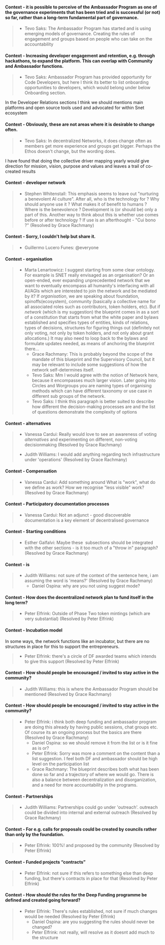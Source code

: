 #### Context - it is possible to perceive of the Ambassador Program as one of the governance experiments that has been tried and is successful (or not) so far, rather than a long-term fundamental part of governance.
> * Tevo Saks: The Ambassador Program has started and is using emerging models of governance. Creating the rules of engagement and groups based on people who can take on the accountability
> 
#### Context - Increasing developer engagement and retention, e.g. through hackathons, to expand the platform. This can overlap with Community and Ambassador functions.
> * Tevo Saks: Ambassador Program has provided opportunity for Code Developers, but here I think its better to list onboarding opportunities to developers, which would belong under below Onboarding section.

In the Developer Relations sections I think we should mentions main platforms and open source tools used and advocated for within Snet ecosystem
> 
#### Context - Obviously, these are not areas where it is desirable to change often.
> * Tevo Saks: In decentralized Networks, it does change often as members get more experience and groups get bigger.
Perhaps the Ethos doesn't change, but the wording does.

I have found that doing the collective driver mapping yearly would give direction for mission, vision, purpose and values and leaves a trail of co-created results
> 
#### Context - developer network
> * Stephen Whitenstall: This emphasis seems to leave out "nurturing a benevolent AI culture". After all, who is the technology for ? Why should anyone use it ? What makes it of benefit to humans ? Where is the benevolence ?
Development is (or should be) only a part of this. Another way to think about this is whether use comes before or after technology ? If use is an afterthought - "Cui bono ?" (Resolved by Grace Rachmany)
> 
#### Context - Sorry, I couldn&#39;t help but share it.
> * Guillermo Lucero Funes: @everyone
> 
#### Context - organisation
> * Marta Lenartowicz: I suggest starting from some clear ontology. For example is SNET really envisaged as an organisation? Or an open-ended, ever expanding unprecedented network that we want to eventually encompass all humanity's interfacing with all AI/AGIs which are interested to join the network and be mediated by it? If *organisation*, we are speaking about foundation, spinoffs(ecosystem), community (basically a collective name for all associated roles such as contributors, token holders, etc). But if *network* (which is my suggestion) the blueprint comes in as a sort of a constitution that starts from what the white paper and bylaws established and specifies types of entities, kinds of relations, types of decisions, structures for figuring things out (definitely not only voting, not only by token holders, and not only about grant allocations.) It may also need to loop back to the bylaws and formulate updates needed, as means of anchoring the blueprint there...
>   - Grace Rachmany: This is probably beyond the scope of the mandate of this blueprint and the Supervisory Council, but it may be relevant to include some suggestions of how the network self-determines itself.
>   - Tevo Saks: Mm I would agree with the notion of Network here, because it encompasses much larger vision. Later going into Circles and Worgroups you are naming types of organising methods which can have different taxonomy or use case in different sub groups of the network.
>   - Tevo Saks: I think this paragraph is better suited to describe how different the decision-making processes are and the list of questions demonstrate the complexity of options
> 
#### Context - alternatives
> * Vanessa Cardui: Really would love to see an awareness of voting *alternatives* and experimenting on different, non-voting decisionmaking (Resolved by Grace Rachmany)
> 
> * Judith Williams: I would add anything regarding tech infrastructure under 'operations' (Resolved by Grace Rachmany)
> 
#### Context - Compensation
> * Vanessa Cardui: Add something around What is "work", what do we define as work? How we recognise "less visible" work? (Resolved by Grace Rachmany)
> 
#### Context - Participatory documentation processes
> * Vanessa Cardui: Not an adjunct - good discoverable documentation is a key element of decentralised governance
> 
#### Context - Starting conditions
> * Esther Galfalvi: Maybe these  subsections should be integrated with the other sections - is it too much of a "throw in" paragraph? (Resolved by Grace Rachmany)
> 
#### Context - is
> * Judith Williams: not sure of the context of the sentence here, i am assuming the word is 'means?' (Resolved by Grace Rachmany)
>   - Daniel Ospina: why are you not using suggest mode?
> 
#### Context - How does the decentralized network plan to fund itself in the long term?
> * Peter Elfrink: Outside of Phase Two token mintings (which are very substantial) (Resolved by Peter Elfrink)
> 
#### Context - Incubation model
In some ways, the network functions like an incubator, but there are no structures in place for this to support the entrepreneurs.
> * Peter Elfrink: there's a circle of DF awarded teams which intends to give this support (Resolved by Peter Elfrink)
> 
#### Context - How should people be encouraged / invited to stay active in the community?
> * Judith Williams: this is where the Ambassador Program
should be mentioned (Resolved by Grace Rachmany)
> 
#### Context - How should people be encouraged / invited to stay active in the community?
> * Peter Elfrink: i think both deep funding and ambassador program are doing this already by having public sessions, chat groups etc. Of course its an ongoing process but the basics are there (Resolved by Grace Rachmany)
>   - Daniel Ospina: so we should remove it from the list or is it fine as is or?
>   - Peter Elfrink: Sorry was more a comment on the content than a list suggestion. I feel both DF and ambassador should be high level on the participation list
>   - Grace Rachmany: The blueprint describes both what has been done so far and a trajectory of where we would go. There is also a balance between decentralization and disorganization, and a need for more accountability in the programs.
> 
#### Context - Partnerships
> * Judith Williams: Partnerships could go under 'outreach'. outreach could be divided into internal and external outreach (Resolved by Grace Rachmany)
> 
#### Context - For e.g. calls for proposals could be created by councils rather than only by the foundation.
> * Peter Elfrink: 100%! and proposed by the community (Resolved by Peter Elfrink)
> 
#### Context - Funded projects “contracts”
> * Peter Elfrink: not sure if this refers to something else than deep funding, but there's contracts in place for that (Resolved by Peter Elfrink)
> 
#### Context - How should the rules for the Deep Funding programme be defined and created going forward?
> * Peter Elfrink: There's rules established, not sure if much changes would be needed (Resolved by Peter Elfrink)
>   - Daniel Ospina: are you suggesting the rules should never be changed?
>   - Peter Elfrink: not really, will resolve as it doesnt add much to the structure
> 
